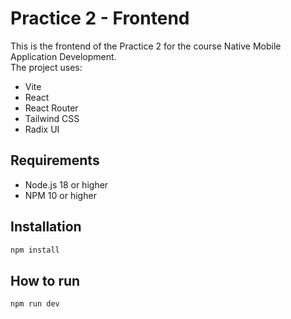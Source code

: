 # Practice 2 - Frontend

This is the frontend of the Practice 2 for the course Native Mobile Application Development.\
The project uses: 
- Vite
- React 
- React Router
- Tailwind CSS
- Radix UI

## Requirements

- Node.js 18 or higher
- NPM 10 or higher

## Installation

```bash
npm install
```

## How to run

```bash
npm run dev
```